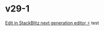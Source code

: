 # v29-1

[Edit in StackBlitz next generation editor ⚡️](https://stackblitz.com/~/github.com/shrutz-17/v29-1)
test
